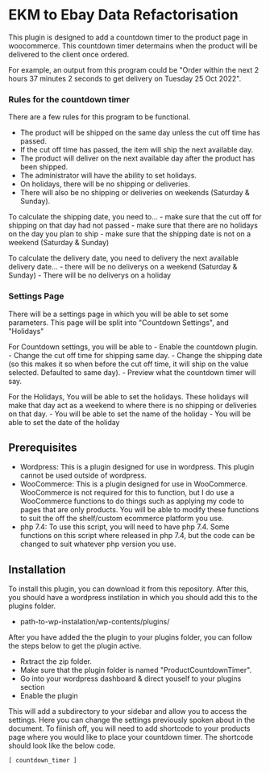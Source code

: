 # EKM to Ebay Data Refactorisation

This plugin is designed to add a countdown timer to the product page in woocommerce. This countdown timer determains when the product will be delivered to the client once ordered.

For example, an output from this program could be "Order within the next 2 hours 37 minutes 2 seconds to get delivery on Tuesday 25 Oct 2022". 

### Rules for the countdown timer

There are a few rules for this program to be functional.
- The product will be shipped on the same day unless the cut off time has passed.
- If the cut off time has passed, the item will ship the next available day.
- The product will deliver on the next available day after the product has been shipped.
- The administrator will have the ability to set holidays.
- On holidays, there will be no shipping or deliveries.
- There will also be no shipping or deliveries on weekends (Saturday & Sunday).

To calculate the shipping date, you need to...
	- make sure that the cut off for shipping on that day had not passed
	- make sure that there are no holidays on the day you plan to ship 
	- make sure that the shipping date is not on a weekend (Saturday & Sunday)

To calculate the delivery date, you need to delivery the next available delivery date...
	- there will be no deliverys on a weekend (Saturday & Sunday)
	- There will be no deliverys on a holiday

### Settings Page

There will be a settings page in which you will be able to set some parameters. This page will be split into "Countdown Settings", and "Holidays"

For Countdown settings, you will be able to
    - Enable the countdown plugin.
    - Change the cut off time for shipping same day.
    - Change the shipping date (so this makes it so when before the cut off time, it will ship on the value selected. Defaulted to same day).
    - Preview what the countdown timer will say.

For the Holidays, You will be able to set the holidays. These holidays will make that day act as a weekend to where there is no shipping or deliveries on that day.
    - You will be able to set the name of the holiday
    - You will be able to set the date of the holiday


## Prerequisites 

- Wordpress: This is a plugin designed for use in wordpress. This plugin cannot be used outside of wordpress. 
- WooCommerce: This is a plugin designed for use in WooCommerce. WooCommerce is not required for this to function, but I do use a WooCommerce functions to do things such as applying my code to pages that are only products. You will be able to modify these functions to suit the off the shelf/custom ecommerce platform you use.
- php 7.4: To use this script, you will need to have php 7.4. Some functions on this script where released in php 7.4, but the code can be changed to suit whatever php version you use.


## Installation

To install this plugin, you can download it from this repository. After this, you should have a wordpress instilation in which you should add this to the plugins folder. 

- path-to-wp-instalation/wp-contents/plugins/

After you have added the the plugin to your plugins folder, you can follow the steps below to get the plugin active.

- Rxtract the zip folder.
- Make sure that the plugin folder is named "ProductCountdownTimer". 
- Go into your wordpress dashboard & direct youself to your plugins section
- Enable the plugin

This will add a subdirectory to your sidebar and allow you to access the settings. Here you can change the settings previously spoken about in the document. To fiinish off, you will need to add shortcode to your products page where you would like to place your countdown timer. The shortcode should look like the below code.

```
[ countdown_timer ]
```
